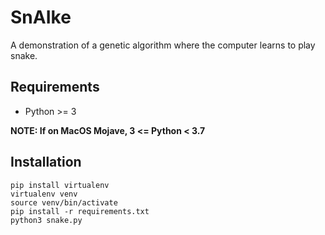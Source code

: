 # SnAIke

A demonstration of a genetic algorithm where the computer learns to play snake.

## Requirements

- Python >= 3

**NOTE: If on MacOS Mojave, 3 <= Python < 3.7**

## Installation

```
pip install virtualenv
virtualenv venv
source venv/bin/activate
pip install -r requirements.txt
python3 snake.py
```
